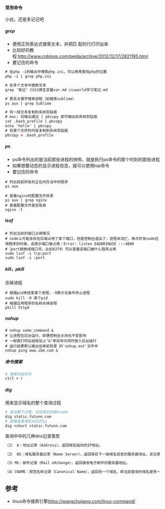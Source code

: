 #### 常用命令
小白，还是多记记吧

##### grep
- 使用正则表达式搜索文本，并把匹 配的行打印出来
- 比较好的教程:<http://www.cnblogs.com/peida/archive/2012/12/17/2821195.html>
- 要记住的命令
```html
# 在php -i的输出中搜索php.ini，可以用来查找php的位置
php -i | grep php.ini

# 在多个文本中搜索文本
grep '笔记' CSS3原生变量var.md cssworld学习笔记.md

# 更具关键字搜索进程（如搜索sublime）
ps aux | grep Sublime

# 将一段文本复制到系统剪贴板
# mac: 将输出通过 | pbcopy 即可输出到系统剪贴板
cat .bash_profile | pbcopy
echo 'hello' | pbcopy
# 将某个文件的内容复制到系统剪贴板
pbcopy < .bash_profile
```

##### ps
- ps命令列出的是当前那些进程的快照，就是执行ps命令的那个时刻的那些进程
- 如果想要动态的显示进程信息，就可以使用top命令
- 要记住的命令
```
# 列出目前所有的正在内存当中的程序
ps aux

# 查看nginx的配置文件目录
ps aux | grep nginx
# 查看配置文件是否有效
nginx -t
```

##### lsof

```
# 列出当前的端口占用情况
# node上可能会存在后端占用了某个端口，但是控制台退出了，进程未消亡，再次开发node应用程序的时候，会提示端口被占用：Error: listen EADDRINUSE :::4000
#（port替换成端口号，比如6379）可以查看该端口被什么程序占用
sudo lsof -i tcp:port
sudo lsof -i :port
```

##### kill，pkill
杀掉进程
```
# 根据pid来结束某个进程，-9表示无条件终止进程
sudo kill -9 某个pid
# 根据应用程序的名称杀掉进程
pkill httpd
```

##### nohup
```
# nohup some_command &
# 让进程在后台运行，即便控制台关闭也不受影响
# 一般我们可在结尾加上"&"来将命令同时放入后台运行
# 运行结果默认输出在单前目录 的`nohup.out'文件中
nohup ping www.ibm.com &
```

##### 命令搜索

```sh
# 搜索历史命令
ctrl + r
```

##### dig 

用来显示域名的整个查询过程

```sh
# 查询整个过程，包括背后的额cname
dig static.futunn.com
# 直接查看域名对应的ip
dig +short static.futunn.com

```
查询中中的几种dns记录类型

```sh
（1） A：地址记录（Address），返回域名指向的IP地址。

（2） NS：域名服务器记录（Name Server），返回保存下一级域名信息的服务器地址。该记录只能设置为域名，不能设置为IP地址。

（3）MX：邮件记录（Mail eXchange），返回接收电子邮件的服务器地址。

（4）CNAME：规范名称记录（Canonical Name），返回另一个域名，即当前查询的域名是另一个域名的跳转，详见下文。
```

## 参考

- linux命令搜索引擎<https://wangchujiang.com/linux-command/>
